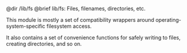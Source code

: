 @dir /lib/fs
@brief lib/fs: Files, filenames, directories, etc.

This module is mostly a set of compatibility wrappers around
operating-system-specific filesystem access.

It also contains a set of convenience functions for safely writing to files,
creating directories, and so on.


